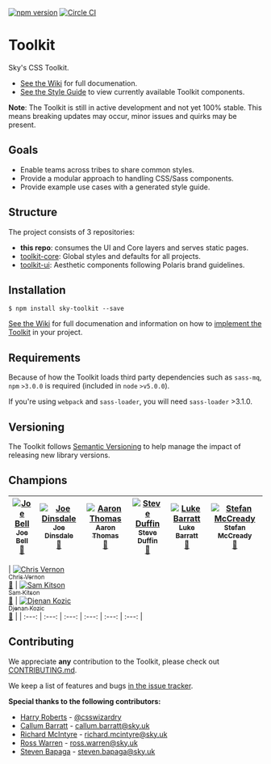 [![npm version](https://badge.fury.io/js/sky-toolkit.svg)](https://badge.fury.io/js/sky-toolkit)  [![Circle CI](https://circleci.com/gh/sky-uk/toolkit/tree/master.svg?style=svg&circle-token=6b7a4f1adf2fb7fad8c0942b8d4d8386afb681f4)](https://circleci.com/gh/sky-uk/toolkit/tree/master) 

# Toolkit 

Sky's CSS Toolkit.

- [See the Wiki](https://github.com/sky-uk/toolkit/wiki/) for full documenation.
- [See the Style Guide](http://sky-uk.github.io/toolkit/) to view currently available Toolkit components.

**Note**: The Toolkit is still in active development and not yet 100% stable. This means breaking updates may occur, minor issues and quirks may be present.

## Goals

- Enable teams across tribes to share common styles.
- Provide a modular approach to handling CSS/Sass components.
- Provide example use cases with a generated style guide.

## Structure

The project consists of 3 repositories: 

- **this repo**: consumes the UI and Core layers and serves static pages.
- [toolkit-core](https://github.com/sky-uk/toolkit-core): Global styles and defaults for all projects.
- [toolkit-ui](https://github.com/sky-uk/toolkit-ui): Aesthetic components following Polaris brand guidelines.

## Installation
```
$ npm install sky-toolkit --save
```

[See the Wiki](https://github.com/sky-uk/toolkit/wiki/) for full documenation and information on how to [implement the Toolkit](https://github.com/sky-uk/toolkit/wiki/Getting-started) in your project.

## Requirements

Because of how the Toolkit loads third party dependencies such as `sass-mq`, `npm` `>3.0.0` is required (included in `node` `>v5.0.0`).

If you're using `webpack` and `sass-loader`, you will need `sass-loader` >3.1.0.

## Versioning

The Toolkit follows [Semantic Versioning](http://semver.org) to help manage the impact of releasing new library versions.

## Champions

| [![Joe Bell](https://avatars.githubusercontent.com/joebell93?s=100)<br /><sub>Joe Bell</sub>](https://github.com/joebell93)<br />[📧](mailto:joseph.bell@sky.uk) | [![Joe Dinsdale](https://avatars.githubusercontent.com/mrdinsdale?s=100)<br /><sub>Joe Dinsdale</sub>](https://github.com/mrdinsdale)<br />[📧](mailto:joseph.dinsdale@sky.uk) | [![Aaron Thomas](https://avatars.githubusercontent.com/aaronthomas?s=100)<br /><sub>Aaron Thomas</sub>](https://github.com/aaronthomas)<br />[📧](mailto:aaron.thomas@sky.uk) | [![Steve Duffin](https://avatars.githubusercontent.com/steveduffin?s=100)<br /><sub>Steve Duffin</sub>](https://github.com/skitson)<br />[📧](mailto:steve.duffin@sky.uk) | [![Luke Barratt](https://avatars.githubusercontent.com/lbarratt?s=100)<br /><sub>Luke Barratt</sub>](https://github.com/lbarratt)<br />[📧](mailto:luke.barratt@sky.uk) | [![Stefan McCready](https://avatars.githubusercontent.com/StefanMcCready?s=100)<br /><sub>Stefan McCready</sub>](https://github.com/StefanMcCready)<br />[📧](mailto:stefan.mccready@sky.uk) |
| :---: | :---: | :---: | :---: | :---: | :---: |

| [![Chris Vernon](https://avatars.githubusercontent.com/welikeideas?s=100)<br /><sub>Chris Vernon</sub>](https://github.com/welikeideas)<br />[📧](mailto:christopher.vernon@sky.uk) | [![Sam Kitson](https://avatars.githubusercontent.com/skitson?s=100)<br /><sub>Sam Kitson</sub>](https://github.com/skitson)<br />[📧](mailto:sam.kitson@sky.uk) | [![Djenan Kozic](https://avatars.githubusercontent.com/Djenan?s=100)<br /><sub>Djenan Kozic</sub>](https://github.com/Djenan)<br />[📧](mailto:jjenan.kozic@sky.uk) | 
| :---: | :---: | :---: | :---: | :---: | :---: |

## Contributing

We appreciate **any** contribution to the Toolkit, please check out [CONTRIBUTING.md](CONTRIBUTING.md).

We keep a list of features and bugs [in the issue tracker](https://github.com/sky-uk/toolkit/issues).

**Special thanks to the following contributors:**

- [Harry Roberts](https://github.com/csswizardry) - [@csswizardry](https://twitter.com/csswizardry)
- [Callum Barratt](https://github.com/cbarratt) - callum.barratt@sky.uk
- [Richard McIntyre](https://github.com/mackstar) - richard.mcintyre@sky.uk
- [Ross Warren](https://github.com/rosswarren) - ross.warren@sky.uk
- [Steven Bapaga](https://github.com/romidane) - steven.bapaga@sky.uk



